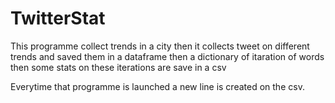 # TwitterStat

This programme collect trends in a city
then it collects tweet on different trends and saved them in a dataframe
then a dictionary of itaration of words
then some stats on these iterations are save in a csv

Everytime that programme is launched a new line is created on the csv.

